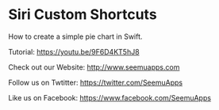 Siri Custom Shortcuts
==============================

How to create a simple pie chart in Swift.

Tutorial:
https://youtu.be/9F6D4KT5hJ8

Check out our Website: http://www.seemuapps.com

Follow us on Twtitter: https://twitter.com/SeemuApps

Like us on Facebook: https://www.facebook.com/SeemuApps
